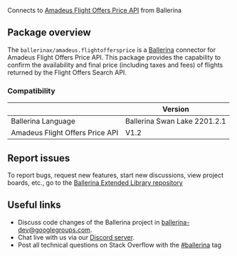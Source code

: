 Connects to [Amadeus Flight Offers Price API](https://developers.amadeus.com/self-service/category/air/api-doc/flight-offers-price) from Ballerina

## Package overview
The `ballerinax/amadeus.flightoffersprice` is a [Ballerina](https://ballerina.io/) connector for Amadeus Flight Offers Price API.
This package provides the capability to confirm the availability and final price (including taxes and fees) of flights returned by the Flight Offers Search API.

### Compatibility
|                                 | Version                        |
|---------------------------------|--------------------------------|
| Ballerina Language              | Ballerina Swan Lake 2201.2.1   |
| Amadeus Flight Offers Price API | V1.2                           | 

## Report issues
To report bugs, request new features, start new discussions, view project boards, etc., go to the [Ballerina Extended Library repository](https://github.com/ballerina-platform/ballerina-extended-library)

## Useful links
- Discuss code changes of the Ballerina project in [ballerina-dev@googlegroups.com](mailto:ballerina-dev@googlegroups.com).
- Chat live with us via our [Discord server](https://discord.gg/ballerinalang).
- Post all technical questions on Stack Overflow with the [#ballerina](https://stackoverflow.com/questions/tagged/ballerina) tag
